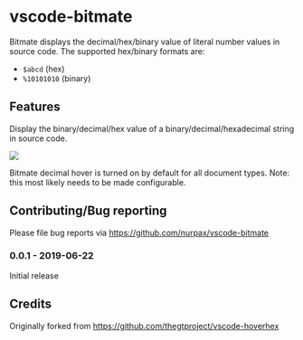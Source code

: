 # vscode-bitmate

Bitmate displays the decimal/hex/binary value of literal number values in source code.  The supported hex/binary formats are:

- `$abcd` (hex)
- `%10101010` (binary)

## Features

Display the binary/decimal/hex value of a binary/decimal/hexadecimal string in source code.

![](images/bitmate-anim.gif)

Bitmate decimal hover is turned on by default for all document types.  Note: this most likely needs to be made configurable.

## Contributing/Bug reporting

Please file bug reports via https://github.com/nurpax/vscode-bitmate

### 0.0.1 - 2019-06-22

Initial release

## Credits

Originally forked from https://github.com/thegtproject/vscode-hoverhex
